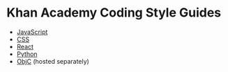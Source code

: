 # Khan Academy Coding Style Guides

- [JavaScript](/style/javascript.md)
- [CSS](/style/css.md)
- [React](/style/react.md)
- [Python](/style/python.md)
- [ObjC](https://github.com/Khan/objective-c-style-guide) (hosted separately)
